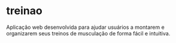 # treinao
Aplicação web desenvolvida para ajudar usuários a montarem e organizarem seus treinos de musculação de forma fácil e intuitiva.
